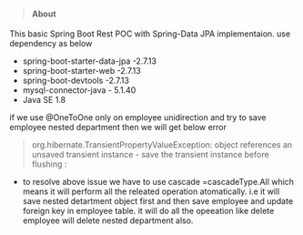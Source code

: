 >#### About
This basic Spring Boot Rest POC with Spring-Data JPA implementaion. use dependency as below 
- spring-boot-starter-data-jpa -2.7.13
- spring-boot-starter-web -2.7.13
- spring-boot-devtools -2.7.13
- mysql-connector-java - 5.1.40
- Java SE 1.8

 if we use @OneToOne only on employee unidirection and try to save employee nested department then we will get below error
> org.hibernate.TransientPropertyValueException: object references an unsaved transient instance - save the transient instance before flushing :
- to resolve above issue we have to use cascade =cascadeType.All which means it will perform all the releated operation atomatically.
i.e it will save nested detartment object first and then save employee and update foreign key in employee table.
it will do all the opeeation like delete employee will delete nested department also.
  
